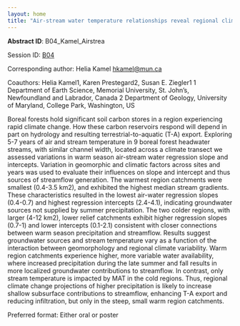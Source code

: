 ```yaml
---
layout: home
title: "Air-stream water temperature relationships reveal regional climate and geomorphology interact to control groundwater sources of boreal forest headwater streamflow"
---
```



**Abstract ID**: B04_Kamel_Airstrea

Session ID: [B04](.)

Corresponding author: Helia Kamel <a href="mailto:hkamel@mun.ca">hkamel@mun.ca</a>

Coauthors: Helia Kamel1, Karen Prestegard2, Susan E. Ziegler1
 1 Department of Earth Science, Memorial University, St. John’s, Newfoundland and Labrador, Canada
 2 Department of Geology, University of Maryland, College Park, Washington, US 

Boreal forests hold significant soil carbon stores in a region experiencing rapid climate change. How these carbon reservoirs respond will depend in part on hydrology and resulting terrestrial-to-aquatic (T-A) export. Exploring 5-7 years of air and stream temperature in 9 boreal forest headwater streams, with similar channel width, located across a climate transect we assessed variations in warm season air-stream water regression slope and intercepts. Variation in geomorphic and climatic factors across sites and years was used to evaluate their influences on slope and intercept and thus sources of streamflow generation. 
 The warmest region catchments were smallest (0.4-3.5 km2), and exhibited the highest median stream gradients. These characteristics resulted in the lowest air-water regression slopes (0.4-0.7) and highest regression intercepts (2.4-4.1), indicating groundwater sources not supplied by summer precipitation. The two colder regions, with larger (4-12 km2), lower relief catchments exhibit higher regression slopes (0.7-1) and lower intercepts (0.1-2.1) consistent with closer connections between warm season precipitation and streamflow. 
 Results suggest groundwater sources and stream temperature vary as a function of the interaction between geomorphology and regional climate variability. Warm region catchments experience higher, more variable water availability, where increased precipitation during the late summer and fall results in more localized groundwater contributions to streamflow. In contrast, only stream temperature is impacted by MAT in the cold regions. Thus, regional climate change projections of higher precipitation is likely to increase shallow subsurface contributions to streamflow, enhancing T-A export and reducing infiltration, but only in the steep, small warm region catchments.

Preferred format: Either oral or poster
